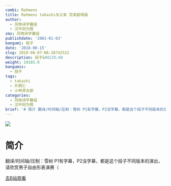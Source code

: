 ```yaml
---
combi: Rahmens
title: Rahmens takashi与父亲 完卖剧场版
author:
  - 风物诗字幕组
  - 汉中则为橙
zmz: 风物诗字幕组
publishdate: '2001-01-03'
bangumi: 段子
date: '2018-08-15'
slug: 2018-08-07-NA-28742522
description: 段子&#8226;NA
weight: 19185.0
bangumis:
  - 段子
tags:
  - takashi
  - 片桐仁
  - 小林贤太郎
categories:
  - 风物诗字幕组
  - 汉中则为橙
brief: '# 简介 翻译/时间轴/压制：雪树 P1有字幕，P2没字幕，都是这个段子不同版本的演出，请欣赏男子自由形表演赛（'
---
```

![](https://i.imgur.com/NK7NRVv.jpg)
# 简介  
翻译/时间轴/压制：雪树
P1有字幕，P2没字幕，都是这个段子不同版本的演出，请欣赏男子自由形表演赛（  

[去B站观看](https://www.bilibili.com/video/av28742522/)
 
